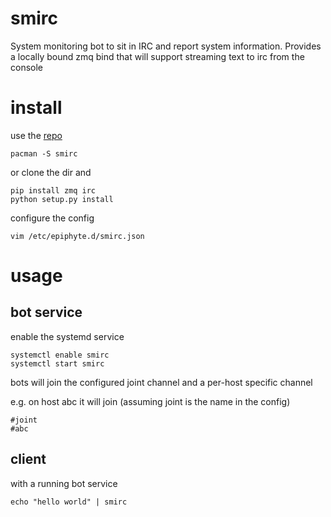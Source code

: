 smirc
===

System monitoring bot to sit in IRC and report system information. Provides a locally bound zmq bind that will support streaming text to irc from the console

# install

use the [repo](https://mirror.epiphyte.network/repos)

```
pacman -S smirc
```

or clone the dir and
```
pip install zmq irc
python setup.py install
```

configure the config
```
vim /etc/epiphyte.d/smirc.json
```

# usage

## bot service

enable the systemd service
```
systemctl enable smirc
systemctl start smirc
```

bots will join the configured joint channel and a per-host specific channel

e.g. on host abc it will join (assuming joint is the name in the config)
```
#joint
#abc
```

## client

with a running bot service
```
echo "hello world" | smirc
```
